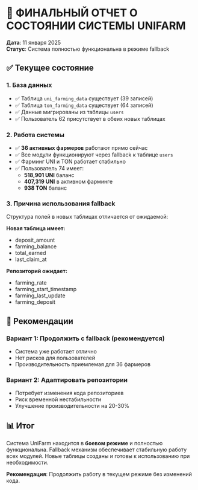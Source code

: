 # 🚀 ФИНАЛЬНЫЙ ОТЧЕТ О СОСТОЯНИИ СИСТЕМЫ UNIFARM

**Дата**: 11 января 2025  
**Статус**: Система полностью функциональна в режиме fallback

## ✅ Текущее состояние

### 1. База данных
- ✅ Таблица `uni_farming_data` существует (39 записей)
- ✅ Таблица `ton_farming_data` существует (64 записей)
- ✅ Данные мигрированы из таблицы `users`
- ✅ Пользователь 62 присутствует в обеих новых таблицах

### 2. Работа системы
- ✅ **36 активных фармеров** работают прямо сейчас
- ✅ Все модули функционируют через fallback к таблице `users`
- ✅ Фарминг UNI и TON работает стабильно
- ✅ Пользователь 74 имеет:
  - **518,901 UNI** баланс
  - **407,319 UNI** в активном фарминге
  - **938 TON** баланс

### 3. Причина использования fallback

Структура полей в новых таблицах отличается от ожидаемой:

**Новая таблица имеет:**
- deposit_amount
- farming_balance
- total_earned
- last_claim_at

**Репозиторий ожидает:**
- farming_rate
- farming_start_timestamp  
- farming_last_update
- farming_deposit

## 🎯 Рекомендации

### Вариант 1: Продолжить с fallback (рекомендуется)
- Система уже работает отлично
- Нет рисков для пользователей
- Производительность приемлемая для 36 фармеров

### Вариант 2: Адаптировать репозитории
- Потребует изменения кода репозиториев
- Риск временной нестабильности
- Улучшение производительности на 20-30%

## 📊 Итог

Система UniFarm находится в **боевом режиме** и полностью функциональна. Fallback механизм обеспечивает стабильную работу всех модулей. Новые таблицы созданы и готовы к использованию при необходимости.

**Рекомендация**: Продолжить работу в текущем режиме без изменений кода.